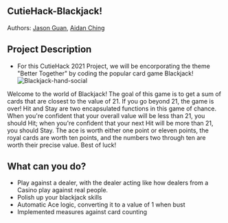 ## CutieHack-Blackjack!

Authors: [Jason Guan](https://github.com/jasonguan067), [Aidan Ching](https://github.com/aidan-ching)

## Project Description
  * For this CutieHack 2021 Project, we will be encorporating the theme "Better Together" by coding the popular card game Blackjack!
![Blackjack-hand-social](https://user-images.githubusercontent.com/75757836/140628853-b77b0d5f-650e-4f27-8b55-968e22a1c542.jpg)


 Welcome to the world of Blackjack! The goal of this game is to get a sum of cards that are closest to the value of 21. If you go beyond 21, the game is over! Hit and Stay are two encapsulated functions in this game of chance. When you're confident that your overall value will be less than 21, you should Hit; when you're confident that your next Hit will be more than 21, you should Stay. The ace is worth either one point or eleven points, the royal cards are worth ten points, and the numbers two through ten are worth their precise value. Best of luck!



## What can you do?
- Play against a dealer, with the dealer acting like how dealers from a Casino play against real people.
- Polish up your blackjack skills
- Automatic Ace logic, converting it to a value of 1 when bust
- Implemented measures against card counting
